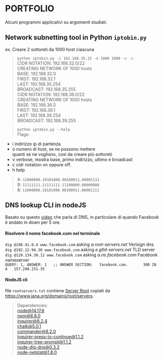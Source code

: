# PORTFOLIO
Alcuni programmi applicativi su argomenti studiati.

## Network subnetting tool in Python `iptobin.py`
ex. Creare 2 sottoreti da 1000 host ciascuna 
> `python iptobin.py -i 192.168.35.15 -o 1000 1000 -v -c`  
CIDR NOTATION: 192.168.32.0/22  
CREATING NETWORK OF 1000 hosts  
            BASE: 192.168.32.0   
            FIRST: 192.168.32.1   
            LAST: 192.168.35.254  
            BROADCAST: 192.168.35.255  
CIDR NOTATION: 192.168.36.0/22  
CREATING NETWORK OF 1000 hosts  
            BASE: 192.168.36.0  
            FIRST: 192.168.36.1  
            LAST: 192.168.39.254  
            BROADCAST: 192.168.39.255   



> `python iptobin.py --help`  
Flags:
- i  indirizzo ip di partenza
- o  numero di host, se ne possono mettere  
     quanti se ne vogliono, così da creare più sottoreti   
- v  verbose, mostra base, primo indirizzo, ultimo e broadcast  
- c  cidr notation on oppure off.  
- h  help  

> A: `11000000.10101000.00100011.00001111`   
B: `11111111.11111111.11100000.00000000`  
&: `11000000.10101000.00100011.00001111` 


## DNS lookup CLI in nodeJS

Basato su questo [video](https://www.youtube.com/watch?v=-wMU8vmfaYo) che parla di DNS, in particolare di quando Facebook è andato in down per 5 ore.

#### Risolvere il nome facebook.com nel terminale
`dig @198.41.0.4 www.facebook.com` asking _a.root-servers.net_ Verisign dns.  
`dig @192.12.94.30 www.facebook.com` asking _e.gtld-servers.net_ TLD server  
`dig @129.134.30.12 www.facebook.com` asking _a.ns.facebook.com_ Facebook nameserver  
`QUERY: 1, ANSWER: 1  
;; ANSWER SECTION:  
facebook.com.		300	IN	A	157.240.231.35` 

#### NodeJS cli

file `rootservers.txt` contiene [Server Root](https://www.iana.org/domains/root/servers) copiati da https://www.iana.org/domains/root/servers.

> Dependencies:  
node@14.17.6  
npm@8.8.0  
inquirer@8.2.4     
chalk@5.0.1  
commander@9.2.0  
inquirer-press-to-continue@1.1.2  
inquirer-tree-prompt@1.1.2  
node-dig-dns@0.3.2  
node-netstat@1.8.0  

<!-- ![](GIF demo) -->

